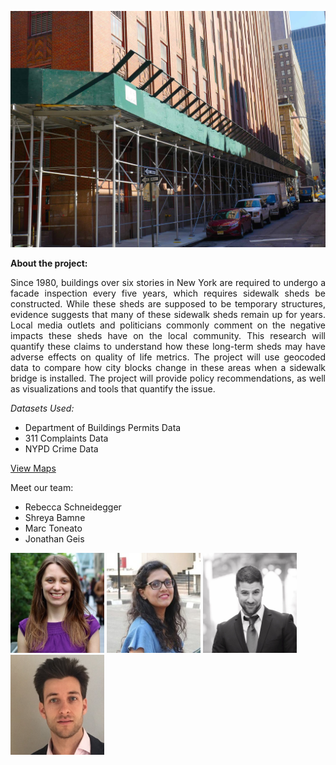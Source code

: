   ![alt text](img/swb.jpg)
  
 <b> About the project: </b>
 <div style="text-align: justify">
  Since 1980, buildings over six stories in New York are required to undergo a facade inspection every five years, which requires sidewalk sheds be constructed. While these sheds are supposed to be temporary structures, evidence suggests that many of these sidewalk sheds remain up for years. Local media outlets and politicians commonly comment on the negative impacts these sheds have on the local community. This research will quantify these claims to understand how these long-term sheds may have adverse effects on quality of life metrics. The project will use geocoded data to compare how city blocks change in these areas when a sidewalk bridge is installed.
The project will provide policy recommendations, as well as visualizations and tools that quantify the issue.  </div>  
 
 _Datasets Used:_
 
 * Department of Buildings Permits Data
 * 311 Complaints Data
 * NYPD Crime Data  
  
  [View Maps](http://output.jsbin.com/ficepeq/1)
  
 Meet our team:

 * Rebecca Schneidegger
 * Shreya Bamne
 * Marc Toneato
 * Jonathan Geis    
 
 <img src="img/rebecca.jpg" height="160" width="150">
 <img src="img/shreya.jpg"  height="160" width="150">
 <img src="img/marc.jpg"  height="160" width="150">
 <img src="img/jonathan.jpg"  height="160" width="150">
